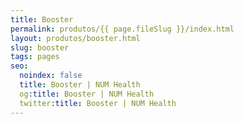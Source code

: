 ```yaml
---
title: Booster
permalink: produtos/{{ page.fileSlug }}/index.html
layout: produtos/booster.html
slug: booster
tags: pages
seo:
  noindex: false
  title: Booster | NUM Health
  og:title: Booster | NUM Health
  twitter:title: Booster | NUM Health
---
```



